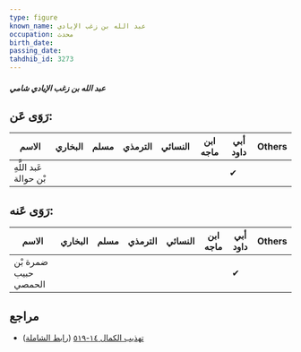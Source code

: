 ```yaml
---
type: figure
known_name: عبد الله بن زغب الإيادي
occupation: محدث
birth_date:
passing_date:
tahdhib_id: 3273
---
```

##### عبد الله بن زغب الإيادي شامي

## رَوَى عَن:
| الاسم                  | البخاري | مسلم | الترمذي | النسائي | ابن ماجه | أبي داود | Others |
| ---------------------- | ------- | ---- | ------- | ------- | -------- | -------- | ------ |
| عَبد اللَّهِ بْن حوالة |         |      |         |         |          | ✔        |        |
## رَوَى عَنه:
| الاسم                | البخاري | مسلم | الترمذي | النسائي | ابن ماجه | أبي داود | Others |
| -------------------- | ------- | ---- | ------- | ------- | -------- | -------- | ------ |
| ضمرة بْن حبيب الحمصي |         |      |         |         |          | ✔        |        |
## مراجع
- [تهذيب الكمال ١٤-٥١٩](obsidian://open?vault=Tahdhib-al-Kamal&file=Figures/٣٢٧٣-عبد%20الله%20بن%20زغب%20الإيادي%20شامي) ([رابط الشاملة](https://shamela.ws/book/3722/7447))